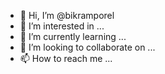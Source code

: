 - 👋 Hi, I’m @bikramporel
- 👀 I’m interested in ...
- 🌱 I’m currently learning ...
- 💞️ I’m looking to collaborate on ...
- 📫 How to reach me ...

<!---
bikramporel/bikramporel is a ✨ special ✨ repository because its `README.md` (this file) appears on your GitHub profile.
You can click the Preview link to take a look at your changes.
--->

